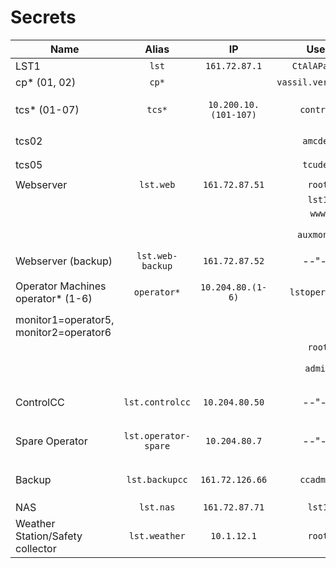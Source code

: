 # Secrets

| Name                                   |        Alias         |          IP           |        User        |        Pwd        | Notes              |
| -------------------------------------- | :------------------: | :-------------------: | :----------------: | :---------------: | ------------------ |
| LST1                                   |        `lst`         |     `161.72.87.1`     |    `CtAlAPaLmA`    |  `cTa-LsT_u53r`   |                    |
| cp* (01, 02)                           |        `cp*`         |                       | `vassil.verguilov` |    {LDAP PWD}     | Jump `lst`         |
| tcs* (01-07)                           |        `tcs*`        | `10.200.10.(101-107)` |     `control`      | `cTa-LsT_C0ntr01` | Jump through `lst` |
| tcs02 | | | `amcdev` | `cTa-LsT_4mcd3v` |
| tcs05                                  |                      |                       |       `tcudev`       |   `cTa-LsT_Tcud3v`    |
| Webserver                              |      `lst.web`      |    `161.72.87.51`     |       `root`       |    `t1tMepS0`     |
|                                        |                      |                       |       `lst1`       |   `t1twsoLST1`    |                    |
|                                        |                      |                       |       `www`        |    `htSama1c`     |                    |
| | | | `auxmonit` | LsT-M0n1T@4X |
| Webserver (backup)                     |   `lst.web-backup`   |    `161.72.87.52`     |       --"--        |       --"--       |                    |
| Operator Machines operator* (1-6)      |     `operator*`      |   `10.204.80.(1-6)`   |   `lstoperator`    |    `latootCTA`    | jump through `lst` |
| monitor1=operator5, monitor2=operator6 |                      |                       |                    |                   |                    |
|                                        |                      |                       |       `root`       |    `t1R4msiCC`    |                    |
|                                        |                      |                       |      `admin`       |  `bigtelescope1`  | Webcam passwords   |
| ControlCC                              |   `lst.controlcc`    |    `10.204.80.50`     |       --"--        |       --"--       | Jump through `lst` |
| Spare Operator                         | `lst.operator-spare` |     `10.204.80.7`     |       --"--        |       --"--       | Jump through `lst` |
| Backup                                 |    `lst.backupcc`    |    `161.72.126.66`    |     `ccadmin`      |                   | Jump through `lst` |
| NAS                                    |      `lst.nas`       |    `161.72.87.71`     |       `lst1`       |  `bigtelescope1`  |                    |
| Weather Station/Safety collector       |    `lst.weather`     |      `10.1.12.1`      |       `root`       |    `t1R4PmCTA`    |                    |
